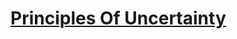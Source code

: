 # [Principles Of Uncertainty](https://github.com/ZigaSajovic/Readings/tree/master/Statistics/Principles_Of_Uncertainty)
